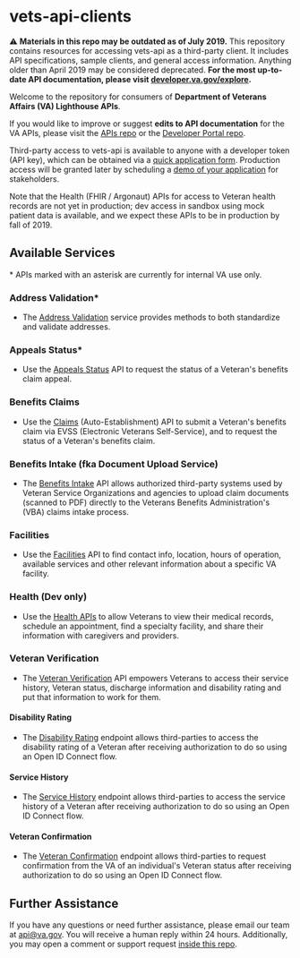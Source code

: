 # vets-api-clients

⚠️ **Materials in this repo may be outdated as of July 2019.** This repository contains resources for accessing vets-api as a third-party client. It includes API specifications, sample clients, and general access information.   Anything older than April 2019 may be considered deprecated.  **For the most up-to-date API documentation, please visit [developer.va.gov/explore](https://developer.va.gov/explore).**

Welcome to the repository for consumers of **Department of Veterans Affairs (VA) Lighthouse APIs**.  

If you would like to improve or suggest **edits to API documentation** for the VA APIs, please visit the [APIs repo](https://github.com/department-of-veterans-affairs/vets-api) or the [Developer Portal repo](https://github.com/department-of-veterans-affairs/developer-portal).

Third-party access to vets-api is available to anyone with a developer token (API key), which can be obtained via a [quick application form](https://developer.va.gov/apply).  Production access will be granted later by scheduling a [demo of your application](https://developer.va.gov/go-live) for stakeholders.

Note that the Health (FHIR / Argonaut) APIs for access to Veteran health records are not yet in production; dev access in sandbox using mock patient data is available, and we expect these APIs to be in production by fall of 2019.

## Available Services
\* APIs marked with an asterisk are currently for internal VA use only.

### Address Validation*
- The [Address Validation](https://developer.va.gov/explore/verification/docs/address_validation) service provides methods to both standardize and validate addresses.

### Appeals Status*
- Use the [Appeals Status](https://developer.va.gov/explore/benefits/docs/appeals) API to request the status of a Veteran's benefits claim appeal. 

### Benefits Claims
- Use the [Claims](https://developer.va.gov/explore/benefits/docs/claims) (Auto-Establishment) API to submit a Veteran's benefits claim via EVSS (Electronic Veterans Self-Service), and to request the status of a Veteran's benefits claim.

### Benefits Intake (fka Document Upload Service)
- The [Benefits Intake](https://developer.va.gov/explore/benefits/docs/benefits) API allows authorized third-party systems used by Veteran Service Organizations and agencies to upload claim documents (scanned to PDF) directly to the Veterans Benefits Administration's (VBA) claims intake process.

### Facilities
- Use the [Facilities](https://developer.va.gov/explore/facilities/docs/facilities) API to find contact info, location, hours of operation, available services and other relevant information about a specific VA facility. 

### Health (Dev only)
- Use the [Health APIs](https://developer.va.gov/explore/health/docs/argonaut) to allow Veterans to view their medical records, schedule an appointment, find a specialty facility, and share their information with caregivers and providers.

### Veteran Verification

- The [Veteran Verification](https://developer.va.gov/explore/verification) API empowers Veterans to access their service history, Veteran status, discharge information and disability rating and put that information to work for them.

#### Disability Rating
- The [Disability Rating](https://developer.va.gov/explore/verification/docs/disability_rating) endpoint allows third-parties to access the disability rating of a Veteran after receiving authorization to do so using an Open ID Connect flow.

#### Service History
- The [Service History](https://developer.va.gov/explore/verification/docs/service_history) endpoint allows third-parties to access the service history of a Veteran after receiving authorization to do so using an Open ID Connect flow.

#### Veteran Confirmation

- The [Veteran Confirmation](https://developer.va.gov/explore/verification/docs/veteran_confirmation) endpoint allows third-parties to request confirmation from the VA of an individual's Veteran status after receiving authorization to do so using an Open ID Connect flow.


## Further Assistance
If you have any questions or need further assistance, please email our team at api@va.gov. You will receive a human reply within 24 hours.  Additionally, you may open a comment or support request [inside this repo](https://github.com/department-of-veterans-affairs/vets-api-clients/issues/new/choose).
